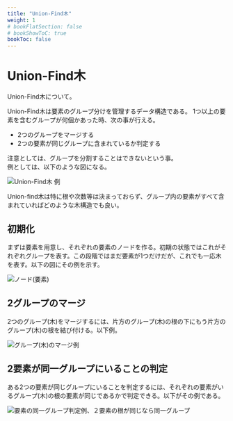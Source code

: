 ```yaml
---
title: "Union-Find木"
weight: 1
# bookFlatSection: false
# bookShowToC: true
bookToc: false
---
```


# Union-Find木

Union-Find木について。

Union-Find木は要素のグループ分けを管理するデータ構造である。
1つ以上の要素を含むグループが何個かあった時、次の事が行える。  

- 2つのグループをマージする
- 2つの要素が同じグループに含まれているか判定する

注意としては、グループを分割することはできないという事。  
例としては、以下のような図になる。

![Union-Find木 例](/img/procon/union-find1.png)

Union-find木は特に根や次数等は決まっておらず、グループ内の要素がすべて含まれていればどのような木構造でも良い。

## 初期化

まずは要素を用意し、それぞれの要素のノードを作る。初期の状態ではこれがそれぞれグループを表す。この段階ではまだ要素が1つだけだが、これでも一応木を表す。以下の図にその例を示す。      

![ノード(要素)](/img/procon/union-find2.png)

## 2グループのマージ

2つのグループ(木)をマージするには、片方のグループ(木)の根の下にもう片方のグループ(木)の根を結び付ける。以下例。

![グループ(木)のマージ例](/img/procon/union-find3.png)

## 2要素が同一グループにいることの判定

ある2つの要素が同じグループにいることを判定するには、それぞれの要素がいるグループ(木)の根の要素が同じであるかで判定できる。以下がその例である。

![要素の同一グループ判定例、２要素の根が同じなら同一グループ](/img/procon/union-find4.png)



